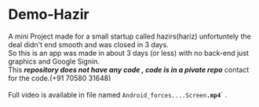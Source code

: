 # Demo-Hazir
A mini Project made for a small startup called hazirs(hariz) unfortuntely the deal didn't end smooth and was closed in 3 days.  <br>
So this is an app was made in about 3 days (or less) with no back-end just graphics and Google Signin.  <br>
This **_repository does not have any code , code is in a pivate repo_** contact for the code.(+91 70580 31648) <br><br>
Full video is available in file named `Android_forces....Screen`<b>`.mp4`</b>` .   
 <br>